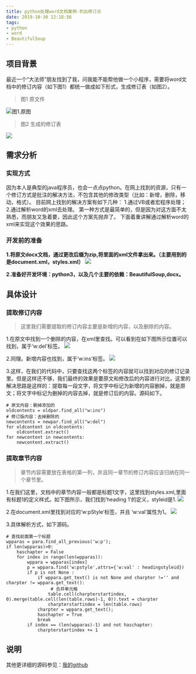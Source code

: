 ```yaml
---
title: python处理word文档案例-列出修订点
date: 2019-10-30 12:18:56
tags: 
- python
- word
- BeautifulSoup
---
```


## 项目背景
最近一个“大法师”朋友找到了我，问我能不能帮他做一个小程序，需要将word文档中的修订内容（如下图1）都统一做成如下形式，生成修订表（如图2）。
> 图1 原文件

![图1.原图](https://i.loli.net/2019/10/30/WOI6aj7EzoSwgnt.jpg)
        
> 图2 生成的修订表

![](https://i.loli.net/2019/10/30/GyLY2gpIM4fOiEr.jpg)

## 需求分析
### 实现方式
因为本人是典型的java程序员，也会一点点python。在网上找到的资源，只有一个修订方式是批注的解决方法，不包含其他的修改类型（比如：新增，删除，移动，格式）。
目前网上找到的解决方案有如下几种：
1.通过VB或者宏程序处理；
2.通过解析word的xml去处理。
第一种方式是最简单的，但是因为对这方面不太熟悉，而朋友又急着要，因此这个方案先抛弃了。
下面着重讲解通过解析word的xml来实现这个效果的思路。

### 开发前的准备
**1.将原文docx文档，通过更改后缀为zip,将里面的xml文件拿出来。（主要用到的是document.xml，styles.xml）**
![](https://i.loli.net/2019/10/30/jo2iTAGHJ6u9v3e.jpg)

**2.准备好开发环境：python3，以及几个主要的依赖：BeautifulSoup,docx。**

## 具体设计
### 提取修订内容
> 这里我们需要提取的修订内容主要是新增的内容，以及删除的内容。

1.在原文中找到一个删除的内容，在xml里查找。可以看到在如下图所示位置可以找到，属于‘w:del’标签。
![](https://i.loli.net/2019/10/30/rLd9z8gvoVxC24X.jpg)

2.同理。新增内容也找到，属于‘w:ins’标签。
![](https://i.loli.net/2019/10/30/HTlaGPcUwDvijr9.jpg)

3.这样，在我们的代码中，只要查找这两个标签的内容就可以找到对应的修订记录里。但是这样还不够，我们最终的效果是要原文和修改后的内容进行对比。这里的解决思路是这样的：提取每一段文字，将文字中标记为新增的内容删掉，就是原文；将文字中标记为删掉的内容去掉，就是修订后的内容。源码如下。

```
# 原文内容：删掉添加的
oldcontents = oldpar.find_all("w:ins")
# 修订版内容：去掉删除的
newcontents = newpar.find_all("w:del")
for oldcontent in oldcontents:
    oldcontent.extract()
for newcontent in newcontents:
    newcontent.extract()
```

### 提取章节内容
> 章节内容需要放在表格的第一列，并且同一章节的修订内容应该归纳在同一个章节里。

1.在我们这里，文档中的章节内容一般都是标题1文字，这里找到styles.xml,里面有标题1的定义样式。如下图所示，我们找到‘heading 1’的定义，styleid是1.
![](https://i.loli.net/2019/10/30/KG5nobF23PrX8tI.jpg)

2.在document.xml里找到对应的‘w:pStyle’标签，并且 ‘w:val’属性为1。
![](https://i.loli.net/2019/10/30/ZbvqcpwHYlQRFIt.jpg)

3.具体解析方式，如下源码。

```
# 查找前面第一个标题
wpparas = para.find_all_previous('w:p');
if len(wpparas)>0:
    haschapter = False
    for index in range(len(wpparas)):
        wppara = wpparas[index]
        p = wppara.find('w:pstyle',attrs={'w:val' : headingstyleid})
        if p is not None :
            if wppara.get_text() is not None and charpter !='' and  charpter != wppara.get_text():
                 # 合并单元格
                table.cell(charpterstartindex, 0).merge(table.cell(len(table.rows)-1, 0)).text = charpter
                charpterstartindex = len(table.rows)
            charpter = wppara.get_text();
            haschapter = True
            break
        if index == (len(wpparas)-1) and not haschapter:
            charpterstartindex += 1
```

## 说明
其他更详细的源码参见：[我的github](https://github.com/PanShunxing/WordSolver)